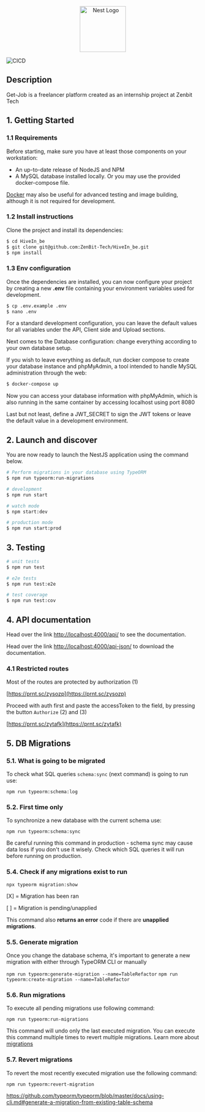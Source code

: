 <p align="center">
  <a href="http://nestjs.com/" target="blank"><img src="https://nestjs.com/img/logo-small.svg" width="120" alt="Nest Logo" /></a>
</p>

![CICD](https://github.com/ZenBit-Tech/HiveIn_be/actions/workflows/build-and-deploy.yml/badge.svg)

## Description

Get-Job is a freelancer platform created as an internship project at Zenbit Tech

## 1. Getting Started

### 1.1 Requirements

Before starting, make sure you have at least those components on your workstation:

- An up-to-date release of NodeJS and NPM
- A MySQL database installed locally. Or you may use the provided docker-compose file.

[Docker](https://www.docker.com/) may also be useful for advanced testing and image building, although it is not required for development.

### 1.2 Install instructions

Clone the project and install its dependencies:

```bash
$ cd HiveIn_be
$ git clone git@github.com:ZenBit-Tech/HiveIn_be.git
$ npm install
```

### 1.3 Env configuration

Once the dependencies are installed, you can now configure your project by creating a new **.env** file containing your environment variables used for development.

```bash
$ cp .env.example .env
$ nano .env
```

For a standard development configuration, you can leave the default values for all variables under the API, Client side and Upload sections.

Next comes to the Database configuration: change everything according to your own database setup.

If you wish to leave everything as default, run docker compose to create your database instance and phpMyAdmin, a tool intended to handle MySQL administration through the web:

```bash
$ docker-compose up
```

Now you can access your database information with phpMyAdmin, which is also running in the same container by accessing localhost using port 8080

Last but not least, define a JWT_SECRET to sign the JWT tokens or leave the default value in a development environment.

## 2. Launch and discover

You are now ready to launch the NestJS application using the command below.

```bash
# Perform migrations in your database using TypeORM
$ npm run typeorm:run-migrations

# development
$ npm run start

# watch mode
$ npm start:dev

# production mode
$ npm run start:prod
```

## 3. Testing

```bash
# unit tests
$ npm run test

# e2e tests
$ npm run test:e2e

# test coverage
$ npm run test:cov
```

## 4. API documentation

Head over the link [http://localhost:4000/api/](http://localhost:4000/api/) to see the documentation.

Head over the link [http://localhost:4000/api-json/](http://localhost:4000/api-json/) to download the documentation.

### 4.1 Restricted routes

Most of the routes are protected by authorization (1)

[https://prnt.sc/zysozp](https://prnt.sc/zysozp)

Proceed with auth first and paste the accessToken to the field, by pressing the button `Authorize` (2) and (3)

[https://prnt.sc/zytafk](https://prnt.sc/zytafk)

## 5. DB Migrations

### 5.1. What is going to be migrated

To check what SQL queries `schema:sync` (next command) is going to run use:

`npm run typeorm:schema:log`

### 5.2. First time only

To synchronize a new database with the current schema use:

`npm run typeorm:schema:sync`

Be careful running this command in production - schema sync may cause data loss if you don't use it wisely. Check which SQL queries it will run before running on production.

### 5.4. Check if any migrations exist to run

`npx typeorm migration:show`

[X] = Migration has been ran

[ ] = Migration is pending/unapplied

This command also **returns an error** code if there are **unapplied migrations**.

### 5.5. Generate migration

Once you change the database schema, it's important to generate a new migration with either through TypeORM CLI or manually

`npm run typeorm:generate-migration --name=TableRefactor`
`npm run typeorm:create-migration --name=TableRefactor`

### 5.6. Run migrations

To execute all pending migrations use following command:

`npm run typeorm:run-migrations`

This command will undo only the last executed migration. You can execute this command multiple times to revert multiple migrations. Learn more about [migrations](https://github.com/typeorm/typeorm/blob/master/docs/migrations.md)

### 5.7. Revert migrations

To revert the most recently executed migration use the following command:

`npm run typeorm:revert-migration`

https://github.com/typeorm/typeorm/blob/master/docs/using-cli.md#generate-a-migration-from-existing-table-schema
